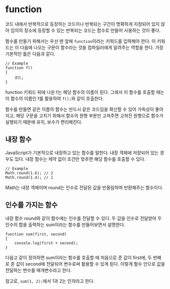# function
  
코드 내에서 반복적으로 등장하는 코드이나 반복되는 구간이 명확하게 지정되어 있지 않아 임의의 장소에 등장할 수 있는 반복되는 코드는 함수로 만들어 사용하는 것이 좋다.  
  
함수를 만들기 위해서는 우선 맨 앞에 `function`이라는 키워드를 입력해야 한다. 이 키워드는 이 다음에 나오는 구문이 함수라는 것을 컴파일러에게 알려주는 역할을 한다. 가장 기본적인 틀은 다음과 같다.  
  
	// Example
	function f()
	{
		코드;
	}
  
function 키워드 뒤에 나온 f는 해당 함수의 이름이 된다. 그래서 이 함수를 호출할 때는 이 함수의 이름인 f를 활용하여 `f();`와 같이 호출한다.  
  
함수를 만들면 같은 이름의 함수는 반드시 같은 코드임을 확신할 수 있어 가독성이 좋아지고, 해당 구문을 고치기 위해서 함수의 원형 부분만 고쳐주면 고쳐진 원형으로 함수가 실행되기 때문에 유지, 보수가 편리해진다.  
  
## 내장 함수
  
JavaScript가 기본적으로 내장하고 있는 함수를 말한다. 내장 객체에 저장되어 있는 경우도 있다. 내장 함수는 제약 없이 조건만 맞추면 해당 함수를 호출할 수 있다.  
  
	// Example
	Math.round(1.6); // 2
	Math.round(1.4); // 1
  
Math는 내장 객체이며 round는 인수로 전달된 값을 반올림하여 반환해주는 함수이다.  
  
## 인수를 가지는 함수
  
내장 함수 round와 같이 함수에는 인수를 전달할 수 있다. 두 값을 인수로 전달받아 두 인수의 합을 출력하는 sum이라는 함수를 만들어보면서 설명한다.  
  
	function sum(first, second)
	{
		console.log(first + second);
	}
  
다음고 같이 정의하면 sum이라는 함수를 호출할 때 처음으로 준 값이 first에, 두 번째로 준 값이 second에 전달되어 변수로써 활용할 수 있게 된다. 이렇게 함수 안으로 값을 전달하는 변수를 매개변수라고 한다.  
  
참고로, `sum(1, 2);`에서 1과 2는 인자라고 한다.  
  
